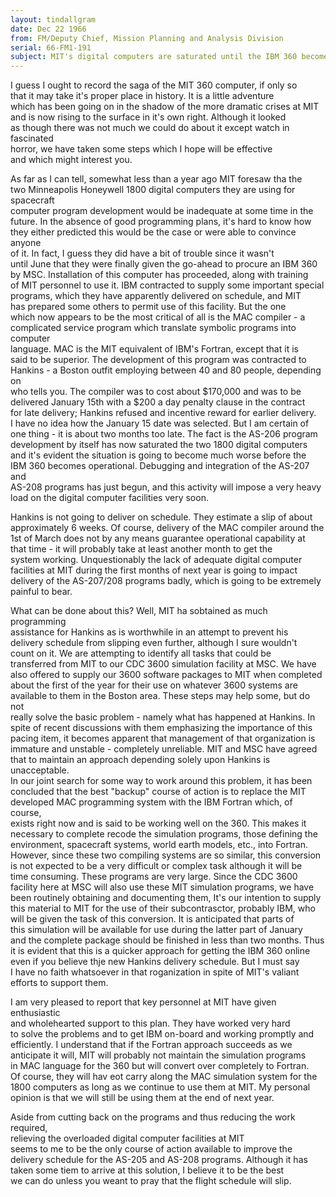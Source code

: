 ```yaml
---
layout: tindallgram
date: Dec 22 1966 
from: FM/Deputy Chief, Mission Planning and Analysis Division
serial: 66-FM1-191
subject: MIT's digital computers are saturated until the IBM 360 becomes operational
---
```

I guess I ought to record the saga of the MIT 360 computer, if only so  
that it may take it's proper place in history. It is a little adventure  
which has been going on in the shadow of the more dramatic crises at MIT  
and is now rising to the surface in it's own right. Although it looked  
as though there was not much we could do about it except watch in fascinated  
horror, we have taken some steps which I hope will be effective  
and which might interest you.

As far as I can tell, somewhat less than a year ago MIT foresaw tha the  
two Minneapolis Honeywell 1800 digital computers they are using for spacecraft  
computer program development would be inadequate at some time in the   
future. In the absence of good programming plans, it's hard to know how  
they either predicted this would be the case or were able to convince anyone  
of it. In fact, I guess they did have a bit of trouble since it wasn't  
until June that they were finally given the go-ahead to procure an IBM 360  
by MSC. Installation of this computer has proceeded, along with training  
of MIT personnel to use it. IBM contracted to supply some important special  
programs, which they have apparently delivered on schedule, and MIT  
has prepared some others to permit use of this facility. But the one  
which now appears to be the most critical of all is the MAC compiler - a  
complicated service program which translate symbolic programs into computer  
language. MAC is the MIT equivalent of IBM's Fortran, except that it is  
said to be superior. The development of this program was contracted to  
Hankins - a Boston outfit employing between 40 and 80 people, depending on  
who tells you. The compiler was to cost about $170,000 and was to be  
delivered January 15th with a $200 a day penalty clause in the contract  
for late delivery; Hankins refused and incentive reward for earlier delivery.  
I have no idea how the January 15 date was selected. But I am certain of  
one thing - it is about two months too late. The fact is the AS-206 program  
development by itself has now saturated the two 1800 digital computers  
and it's evident the situation is going to become much worse before the  
IBM 360 becomes operational. Debugging and integration of the AS-207 and  
AS-208 programs has just begun, and this activity will impose a very heavy  
load on the digital computer facilities very soon.

Hankins is not going to deliver on schedule. They estimate a slip of about  
approximately 6 weeks. Of course, delivery of the MAC compiler around the  
1st of March does not by any means guarantee operational capability at  
that time - it will probably take at least another month to get the  
system working. Unquestionably the lack of adequate digital computer  
facilities at MIT during the first months of next year is going to impact  
delivery of the AS-207/208 programs badly, which is going to be extremely  
painful to bear.

What can be done about this? Well, MIT ha sobtained as much programming  
assistance for Hankins as is worthwhile in an attempt to prevent his  
delivery schedule from slipping even further, although I sure wouldn't  
count on it. We are attempting to identify all tasks that could be  
transferred from MIT to our CDC 3600 simulation facility at MSC. We have  
also offered to supply our 3600 software packages to MIT when completed  
about the first of the year for their use on whatever 3600 systems are  
available to them in the Boston area. These steps may help some, but do not  
really solve the basic problem - namely what has happened at Hankins. In  
spite of recent discussions with them emphasizing the importance of this  
pacing item, it becomes apparent that management of that organization is  
immature and unstable - completely unreliable. MIT and MSC have agreed  
that to maintain an approach depending solely upon Hankins is unacceptable.  
In our joint search for some way to work around this problem, it has been  
concluded that the best "backup" course of action is to replace the MIT  
developed MAC programming system with the IBM Fortran which, of course,  
exists right now and is said to be working well on the 360. This makes it  
necessary to complete recode the simulation programs, those defining the  
environment, spacecraft systems, world earth models, etc., into Fortran.  
However, since these two compiling systems are so similar, this conversion  
is not expected to be a very difficult or complex task although it will be  
time consuming. These programs are very large. Since the CDC 3600  
facility here at MSC will also use these MIT simulation programs, we have  
been routinely obtaining and documenting them, It's our intention to supply  
this material to MIT for the use of their subcontrasctor, probably IBM, who  
will be given the task of this conversion. It is anticipated that parts of  
this simulation will be available for use during the latter part of January  
and the complete package should be finished in less than two months. Thus  
it is evident that this is a quicker approach for getting the IBM 360 online  
even if you believe thje new Hankins delivery schedule. But I must say  
I have no faith whatsoever in that roganization in spite of MIT's valiant  
efforts to support them.

I am very pleased to report that key personnel at MIT have given enthusiastic  
and wholehearted support to this plan. They have worked very hard  
to solve the problems and to get IBM on-board and working promptly and  
efficiently. I understand that if the Fortran approach succeeds as we  
anticipate it will, MIT will probably not maintain the simulation programs  
in MAC language for the 360 but will convert over completely to Fortran.  
Of course, they will hav eot carry along the MAC simulation system for the  
1800 computers as long as we continue to use them at MIT. My personal  
opinion is that we will still be using them at the end of next year.

Aside from cutting back on the programs and thus reducing the work required,  
relieving the overloaded digital computer facilities at MIT  
seems to me to be the only course of action available to improve the  
delivery schedule for the AS-205 and AS-208 programs. Although it has  
taken some tiem to arrive at this solution, I believe it to be the best  
we can do unless you weant to pray that the flight schedule will slip.
